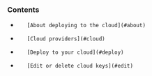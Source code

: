<!-- post: -->


### Contents

*        [About deploying to the cloud](#about)
*        [Cloud providers](#cloud)
*        [Deploy to your cloud](#deploy)
*        [Edit or delete cloud keys](#edit)

